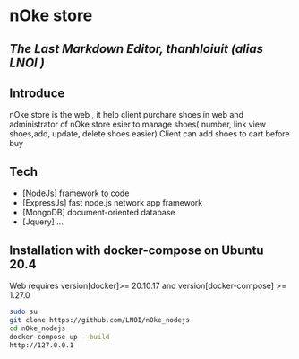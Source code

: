 # nOke store
## _The Last Markdown Editor, thanhloiuit (alias LNOI )_

## Introduce
nOke store is the web , it help client purchare shoes in web and administrator of nOke store esier to manage shoes( number, link view shoes,add, update, delete shoes easier)
Client can add shoes to cart before buy

## Tech
- [NodeJs] framework to code
- [ExpressJs] fast node.js network app framework
- [MongoDB] document-oriented database
- [Jquery] ...

## Installation with docker-compose on Ubuntu 20.4 

Web requires version[docker]>= 20.10.17 and version[docker-compose] >= 1.27.0
```sh
sudo su
git clone https://github.com/LNOI/nOke_nodejs
cd nOke_nodejs
docker-compose up --build
http://127.0.0.1
```







